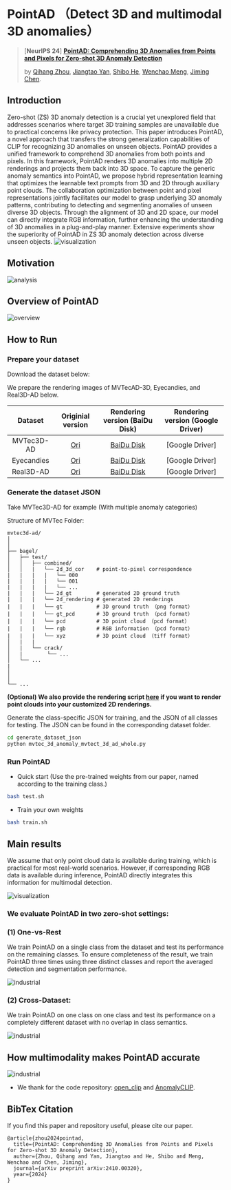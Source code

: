 # PointAD （Detect 3D and multimodal 3D anomalies）
> [**NeurIPS 24**] [**PointAD: Comprehending 3D Anomalies from Points and Pixels for Zero-shot 3D Anomaly Detection**](https://arxiv.org/pdf/2410.00320)
>
> by [Qihang Zhou](https://scholar.google.com/citations?hl=en&user=mkGKMDQAAAAJ), [Jiangtao Yan](https://scholar.google.com/citations?hl=en&user=03VraNkAAAAJ), [Shibo He](https://scholar.google.com/citations?hl=zh-CN&user=5GOcb4gAAAAJ&view_op=list_works&sortby=pubdate), [Wenchao Meng](https://scholar.google.com/citations?hl=zh-CN&user=5GOcb4gAAAAJ&view_op=list_works&sortby=pubdate), [Jiming Chen](https://scholar.google.com/citations?user=zK9tvo8AAAAJ&hl=zh-CN).

## Introduction 
Zero-shot (ZS) 3D anomaly detection is a crucial yet unexplored field that addresses scenarios where target 3D training samples are unavailable due to practical concerns like privacy protection. This paper introduces PointAD, a novel approach that transfers the strong generalization capabilities of CLIP for recognizing 3D anomalies on unseen objects. PointAD provides a unified framework to comprehend 3D anomalies from both points and pixels. In this framework, PointAD renders 3D anomalies into multiple 2D renderings and projects them back into 3D space. To capture the generic anomaly semantics into PointAD, we propose hybrid representation learning that optimizes the learnable text prompts from 3D and 2D through auxiliary point clouds. The collaboration optimization between point and pixel representations jointly facilitates our model to grasp underlying 3D anomaly patterns, contributing to detecting and segmenting anomalies of unseen diverse 3D objects. Through the alignment of 3D and 2D space, our model can directly integrate RGB information, further enhancing the understanding of 3D anomalies in a plug-and-play manner. Extensive experiments show the superiority of PointAD in ZS 3D anomaly detection across diverse unseen objects.
![visualization](./assets/more_visualization.png) 
## Motivation
![analysis](./assets/motivation.png) 


## Overview of PointAD
![overview](./assets/overview.png)

## How to Run

### Prepare your dataset
Download the dataset below:

We prepare the rendering images of MVTecAD-3D, Eyecandies, and Real3D-AD below.

|Dataset|Originial version|Rendering version (BaiDu Disk)|Rendering version (Google Driver)|
|:---:|:---:|:---:|:---:|
|MVTec3D-AD|[Ori](https://www.mvtec.com/company/research/datasets/mvtec-3d-ad)|[BaiDu Disk](https://pan.baidu.com/s/1-gIqPM8ibW1IRF3FoII6Ow?pwd=urxi)|[Google Driver]|
|Eyecandies|[Ori](https://eyecan-ai.github.io/eyecandies/)|[BaiDu Disk](https://pan.baidu.com/s/1cFAmElfSKT0uCyltu5TbgQ?pwd=p4e5)|[Google Driver]|
|Real3D-AD|[Ori](https://github.com/M-3LAB/Real3D-AD)|[BaiDu Disk](https://pan.baidu.com/s/1x9QW0-bBWyLyerTW5Ce4fw?pwd=fd7x)|[Google Driver]|

### Generate the dataset JSON
Take MVTec3D-AD for example (With multiple anomaly categories)

Structure of MVTec Folder:
```
mvtec3d-ad/
│
│
├── bagel/
│   ├── test/
│   │   ├── combined/
│   │   |   └── 2d_3d_cor    # point-to-pixel correspondence
|   |   |   |   └── 000
|   |   |   |   └── 001
|   |   |   |   └── ...
|   |   |   └── 2d_gt        # generated 2D ground truth
|   |   |   └── 2d_rendering # generated 2D renderings
|   |   |   └── gt           # 3D ground truth （png format）
|   |   |   └── gt_pcd       # 3D ground truth （pcd format）
|   |   |   └── pcd          # 3D point cloud （pcd format）
|   |   |   └── rgb          # RGB information （pcd format）
|   |   |   └── xyz          # 3D point cloud （tiff format）
│   |   |
│   |   └── crack/
│   |        └── ...
│   └── ...
|   
│     
│   
└── ...
```

**(Optional) We also provide the rendering script [here](https://github.com/zqhang/PointAD/blob/master/multi_view/multiview_eyecandies.py) if you want to render point clouds into your customized 2D renderings.**

Generate the class-specific JSON for training, and the JSON of all classes for testing. The JSON can be found in the corresponding dataset folder.
```bash
cd generate_dataset_json
python mvtec_3d_anomaly_mvtect_3d_ad_whole.py
```
### Run PointAD
* Quick start (Use the pre-trained weights from our paper, named according to the training class.)
```bash
bash test.sh
```
  
* Train your own weights
```bash
bash train.sh
```

## Main results

We assume that only point cloud data is available during training, which is practical for most real-world scenarios. However, if corresponding RGB data is available during inference, PointAD directly integrates this information for multimodal detection.

![visualization](./assets/visualization.png) 

### We evaluate PointAD in two zero-shot settings:

### (1) One-vs-Rest
We train PointAD on a single class from the dataset and test its performance on the remaining classes. To ensure completeness of the result, we train PointAD three times using three distinct classes and report the averaged detection and segmentation performance.

![industrial](./assets/point_table.png) 

### (2) Cross-Dataset: 
We train PointAD on one class on one class and test its performance on a completely different dataset with no overlap in class semantics.

![industrial](./assets/modality_table.png) 


## How multimodality makes PointAD accurate
![industrial](./assets/modality.png) 


* We thank for the code repository: [open_clip](https://github.com/mlfoundations/open_clip) and [AnomalyCLIP](https://github.com/zqhang/AnomalyCLIP/tree/master).

## BibTex Citation

If you find this paper and repository useful, please cite our paper.

```
@article{zhou2024pointad,
  title={PointAD: Comprehending 3D Anomalies from Points and Pixels for Zero-shot 3D Anomaly Detection},
  author={Zhou, Qihang and Yan, Jiangtao and He, Shibo and Meng, Wenchao and Chen, Jiming},
  journal={arXiv preprint arXiv:2410.00320},
  year={2024}
}
```
